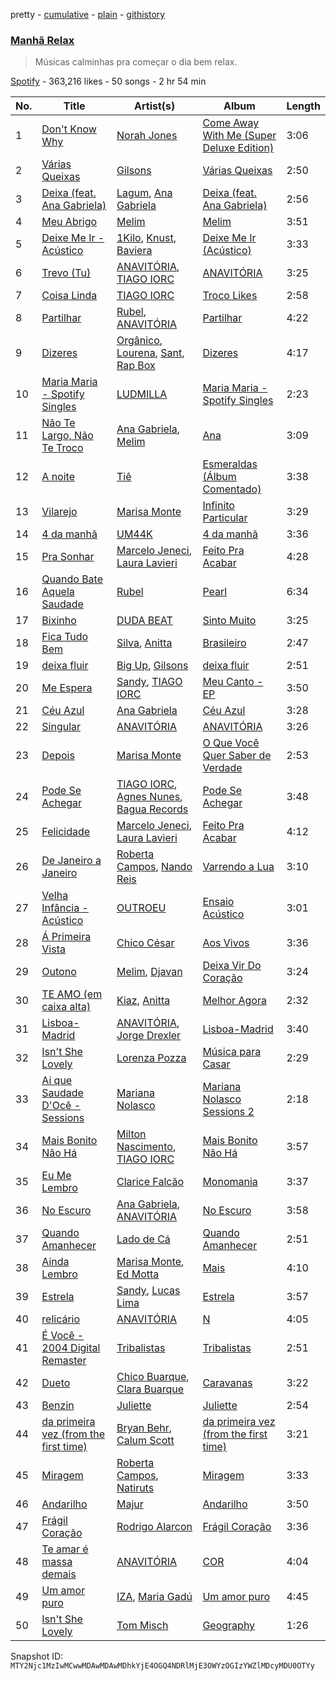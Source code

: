 pretty - [cumulative](/playlists/cumulative/37i9dQZF1DX47UHGK8zGt8.md) - [plain](/playlists/plain/37i9dQZF1DX47UHGK8zGt8) - [githistory](https://github.githistory.xyz/mackorone/spotify-playlist-archive/blob/main/playlists/plain/37i9dQZF1DX47UHGK8zGt8)

### [Manhã Relax](https://open.spotify.com/playlist/37i9dQZF1DX47UHGK8zGt8)

> Músicas calminhas pra começar o dia bem relax.

[Spotify](https://open.spotify.com/user/spotify) - 363,216 likes - 50 songs - 2 hr 54 min

| No. | Title | Artist(s) | Album | Length |
|---|---|---|---|---|
| 1 | [Don't Know Why](https://open.spotify.com/track/1zNXF2svmdlNxfS5XeNUgr) | [Norah Jones](https://open.spotify.com/artist/2Kx7MNY7cI1ENniW7vT30N) | [Come Away With Me \(Super Deluxe Edition\)](https://open.spotify.com/album/3ArSFkv4OQOosOvYTrZNIl) | 3:06 |
| 2 | [Várias Queixas](https://open.spotify.com/track/5HFvMPiNjclAq8DbEAPWMw) | [Gilsons](https://open.spotify.com/artist/6q7nMIVgGohQ14mSsq3F8t) | [Várias Queixas](https://open.spotify.com/album/6l1z1eqs0jA0iYAhVboYgp) | 2:50 |
| 3 | [Deixa \(feat\. Ana Gabriela\)](https://open.spotify.com/track/3fLqmaO4vvZpFZSZy52VMp) | [Lagum](https://open.spotify.com/artist/5D56dZmhE9DgT01XixdHiD), [Ana Gabriela](https://open.spotify.com/artist/6a9WLQ5NsIV7U2qB16uFWD) | [Deixa \(feat\. Ana Gabriela\)](https://open.spotify.com/album/5y1vdBmkTHZNGCz5qswQzM) | 2:56 |
| 4 | [Meu Abrigo](https://open.spotify.com/track/5U28PY9MekLyCBYtLHGQpe) | [Melim](https://open.spotify.com/artist/6uYrXgVHctAJtIdSODcyLJ) | [Melim](https://open.spotify.com/album/5zj7hdfXIpN0OV2aFbk27J) | 3:51 |
| 5 | [Deixe Me Ir \- Acústico](https://open.spotify.com/track/2srL4DYBekshpbprS6H0mO) | [1Kilo](https://open.spotify.com/artist/6E2st8OqIaS7PU5gj95FSE), [Knust](https://open.spotify.com/artist/7Ceg1mJmu4lAzuhQU9hQFJ), [Baviera](https://open.spotify.com/artist/6cUTkFvlPW27lYc3qcoOgy) | [Deixe Me Ir \(Acústico\)](https://open.spotify.com/album/1eFFmE91zTBJQCz8YtFctr) | 3:33 |
| 6 | [Trevo \(Tu\)](https://open.spotify.com/track/2vRBYKWOyHtFMtiK60qRz7) | [ANAVITÓRIA](https://open.spotify.com/artist/1sPg5EHuQXTMElpZ4iUgXe), [TIAGO IORC](https://open.spotify.com/artist/4iWkwAVzssjb8XgxdoOL6M) | [ANAVITÓRIA](https://open.spotify.com/album/2UkBU2McOTulQ1Ki7OwDIw) | 3:25 |
| 7 | [Coisa Linda](https://open.spotify.com/track/6o0rGxp5tdtX8cmqXwVIwE) | [TIAGO IORC](https://open.spotify.com/artist/4iWkwAVzssjb8XgxdoOL6M) | [Troco Likes](https://open.spotify.com/album/7pPgZtAzIIBd9rMk3s3MsH) | 2:58 |
| 8 | [Partilhar](https://open.spotify.com/track/1PQRwFvNM7xV65bIkHmDtx) | [Rubel](https://open.spotify.com/artist/0slVGXBggrLglTLNKbeEyW), [ANAVITÓRIA](https://open.spotify.com/artist/1sPg5EHuQXTMElpZ4iUgXe) | [Partilhar](https://open.spotify.com/album/1pbjhsgtyc5hOVNaaz6tpN) | 4:22 |
| 9 | [Dizeres](https://open.spotify.com/track/4HQ4VFKOJRnTGZlYOOgrr6) | [Orgânico](https://open.spotify.com/artist/5UOOgRWguRmVZo1voJuQpf), [Lourena](https://open.spotify.com/artist/3jLj1sAQaEpLpktyJmyGIh), [Sant](https://open.spotify.com/artist/7IlBcKrGUBJ0NKdnbDde89), [Rap Box](https://open.spotify.com/artist/5FEcNzwbLj2pvhgZFojYAp) | [Dizeres](https://open.spotify.com/album/6iRyot1JljNZA7RnQp4aiK) | 4:17 |
| 10 | [Maria Maria \- Spotify Singles](https://open.spotify.com/track/31cMz7eSw5B0cwYTplXUcn) | [LUDMILLA](https://open.spotify.com/artist/3CDoRporvSjdzTrm99a3gi) | [Maria Maria \- Spotify Singles](https://open.spotify.com/album/1DKGq89KJ7FpWcozcaNzOi) | 2:23 |
| 11 | [Não Te Largo, Não Te Troco](https://open.spotify.com/track/4aOjUCwa65AQ0uYoeQZS6Z) | [Ana Gabriela](https://open.spotify.com/artist/6a9WLQ5NsIV7U2qB16uFWD), [Melim](https://open.spotify.com/artist/6uYrXgVHctAJtIdSODcyLJ) | [Ana](https://open.spotify.com/album/03EODNJC2L3f9Yq6QrgEJX) | 3:09 |
| 12 | [A noite](https://open.spotify.com/track/06XSmh92M0FIYNGC4Ss0CX) | [Tiê](https://open.spotify.com/artist/5rTjH3aABAmPM5B6DZebZ7) | [Esmeraldas \(Álbum Comentado\)](https://open.spotify.com/album/6EtAuxIwZCEuUZEqn2DwII) | 3:38 |
| 13 | [Vilarejo](https://open.spotify.com/track/4qvUtYRNwmFzfJ2loWkQCH) | [Marisa Monte](https://open.spotify.com/artist/0rSTXALHu0EKAawPLBdODH) | [Infinito Particular](https://open.spotify.com/album/4vJUBwgIaG2AD5rP32O730) | 3:29 |
| 14 | [4 da manhã](https://open.spotify.com/track/5xVJU6DJHnmHnbbKS56yCC) | [UM44K](https://open.spotify.com/artist/3zhKxZr516VdNDa8v3oft2) | [4 da manhã](https://open.spotify.com/album/4pbbrNIhUdWxLYmd46lhVl) | 3:36 |
| 15 | [Pra Sonhar](https://open.spotify.com/track/2VJOJBlHlSzdsf1uBpReKe) | [Marcelo Jeneci](https://open.spotify.com/artist/21LI2q2QDyaNjyfXaWWTOE), [Laura Lavieri](https://open.spotify.com/artist/1TqENBMGiIRbO5A0Rhc0za) | [Feito Pra Acabar](https://open.spotify.com/album/2aD4bVWQ2RrPvpOHSV2nSO) | 4:28 |
| 16 | [Quando Bate Aquela Saudade](https://open.spotify.com/track/76bcaYeKOKTrj9lEc9BZFU) | [Rubel](https://open.spotify.com/artist/0slVGXBggrLglTLNKbeEyW) | [Pearl](https://open.spotify.com/album/25fli8PlxpP10WpirvDpMT) | 6:34 |
| 17 | [Bixinho](https://open.spotify.com/track/04RFAnuBZkyITGUNIbZHhb) | [DUDA BEAT](https://open.spotify.com/artist/2QLSJqqGIstNbO6nYRR16o) | [Sinto Muito](https://open.spotify.com/album/5fu7gooH6bp15cPuYGfGvx) | 3:25 |
| 18 | [Fica Tudo Bem](https://open.spotify.com/track/0trB3R0YBk3vGrGm5YSUTv) | [Silva](https://open.spotify.com/artist/50sftj2oW2iBviA6RkTzsz), [Anitta](https://open.spotify.com/artist/7FNnA9vBm6EKceENgCGRMb) | [Brasileiro](https://open.spotify.com/album/6r0GYeEO1BddAuBD4eM4cq) | 2:47 |
| 19 | [deixa fluir](https://open.spotify.com/track/6YjjYEAcnlzZavu53uTpDw) | [Big Up](https://open.spotify.com/artist/246xfnz80PngiO9sZubyy0), [Gilsons](https://open.spotify.com/artist/6q7nMIVgGohQ14mSsq3F8t) | [deixa fluir](https://open.spotify.com/album/6ZoUtuq1rEXklKLr2DBUez) | 2:51 |
| 20 | [Me Espera](https://open.spotify.com/track/27hUD1YdTO5dmRw0V5bOqD) | [Sandy](https://open.spotify.com/artist/4ZfTpxwHwtot9Ps59bXAF8), [TIAGO IORC](https://open.spotify.com/artist/4iWkwAVzssjb8XgxdoOL6M) | [Meu Canto \- EP](https://open.spotify.com/album/6WQAS1zej9JEKE47QBVSJB) | 3:50 |
| 21 | [Céu Azul](https://open.spotify.com/track/2GvbK34eLArbttr0bXRu4l) | [Ana Gabriela](https://open.spotify.com/artist/6a9WLQ5NsIV7U2qB16uFWD) | [Céu Azul](https://open.spotify.com/album/6h1YceFakmfDMsTqVDNp1N) | 3:28 |
| 22 | [Singular](https://open.spotify.com/track/2bwNhYxgQlkokiEn94eAYT) | [ANAVITÓRIA](https://open.spotify.com/artist/1sPg5EHuQXTMElpZ4iUgXe) | [ANAVITÓRIA](https://open.spotify.com/album/2UkBU2McOTulQ1Ki7OwDIw) | 3:26 |
| 23 | [Depois](https://open.spotify.com/track/2yeI0FRWd1sqGpHEUc5DFm) | [Marisa Monte](https://open.spotify.com/artist/0rSTXALHu0EKAawPLBdODH) | [O Que Você Quer Saber de Verdade](https://open.spotify.com/album/0NW6Z4aNFiaj2pN83d1fyg) | 2:53 |
| 24 | [Pode Se Achegar](https://open.spotify.com/track/5pmBfQ7bewBJR9dhVnqMHU) | [TIAGO IORC](https://open.spotify.com/artist/4iWkwAVzssjb8XgxdoOL6M), [Agnes Nunes](https://open.spotify.com/artist/0OVOH98bZTn0lsdL7MclGw), [Bagua Records](https://open.spotify.com/artist/2450WxbFxHjnttFAv31zGk) | [Pode Se Achegar](https://open.spotify.com/album/1ProWdFTYf1k8czB43FVge) | 3:48 |
| 25 | [Felicidade](https://open.spotify.com/track/7wqojWtf69NNjw3P5wMst6) | [Marcelo Jeneci](https://open.spotify.com/artist/21LI2q2QDyaNjyfXaWWTOE), [Laura Lavieri](https://open.spotify.com/artist/1TqENBMGiIRbO5A0Rhc0za) | [Feito Pra Acabar](https://open.spotify.com/album/2aD4bVWQ2RrPvpOHSV2nSO) | 4:12 |
| 26 | [De Janeiro a Janeiro](https://open.spotify.com/track/1de5qtvROLxLtMAQrmZjev) | [Roberta Campos](https://open.spotify.com/artist/5CC2At3k0Xnyc5s9yHdyax), [Nando Reis](https://open.spotify.com/artist/7n1XMwvxPf10t4OX6h6Ufy) | [Varrendo a Lua](https://open.spotify.com/album/7ntYXJA7rWbNjNm8DWV7Lm) | 3:10 |
| 27 | [Velha Infância \- Acústico](https://open.spotify.com/track/2mGLhWWDAy7EnDz8wW3xdY) | [OUTROEU](https://open.spotify.com/artist/3gZAVWMzKOt1tVO4tHoGwo) | [Ensaio Acústico](https://open.spotify.com/album/3KKpQRGb980zBe0A1bqkY1) | 3:01 |
| 28 | [Á Primeira Vista](https://open.spotify.com/track/2hjDxNmryN9ziHAIYiRksM) | [Chico César](https://open.spotify.com/artist/3vlUveVfzPXzhiPGjHHxOH) | [Aos Vivos](https://open.spotify.com/album/4oUdOO2U2FwFiuHOMUwkNF) | 3:36 |
| 29 | [Outono](https://open.spotify.com/track/1oFXWGb5SWcChrzJuXXmvj) | [Melim](https://open.spotify.com/artist/6uYrXgVHctAJtIdSODcyLJ), [Djavan](https://open.spotify.com/artist/5rrmaoBXZ7Jcs4Qb77j0YA) | [Deixa Vir Do Coração](https://open.spotify.com/album/4IlVpTe4eaaIvMBmyMCT9y) | 3:24 |
| 30 | [TE AMO \(em caixa alta\)](https://open.spotify.com/track/2rvcLxmsRZG3jQQPyW3yvu) | [Kiaz](https://open.spotify.com/artist/6Ae0wz09vBFYZXJ2bJAKUl), [Anitta](https://open.spotify.com/artist/7FNnA9vBm6EKceENgCGRMb) | [Melhor Agora](https://open.spotify.com/album/71GFZXdtEJiLy3KH4GfLOi) | 2:32 |
| 31 | [Lisboa\-Madrid](https://open.spotify.com/track/70kJ2O6JiFg4nTATPw4b0E) | [ANAVITÓRIA](https://open.spotify.com/artist/1sPg5EHuQXTMElpZ4iUgXe), [Jorge Drexler](https://open.spotify.com/artist/4ssUf5gLb1GBLxi1BhPrVt) | [Lisboa\-Madrid](https://open.spotify.com/album/6fmdvFGB23usYVqWC9Evdy) | 3:40 |
| 32 | [Isn't She Lovely](https://open.spotify.com/track/6yZc8RzX7vxxqIQLQeVPzT) | [Lorenza Pozza](https://open.spotify.com/artist/2TVIEPW2MAGMyGqozwFzG1) | [Música para Casar](https://open.spotify.com/album/3fgCfzJrp5xR6BhvcaY87V) | 2:29 |
| 33 | [Ai que Saudade D'Ocê \- Sessions](https://open.spotify.com/track/3jLkEBt841U8Nbca03XD0q) | [Mariana Nolasco](https://open.spotify.com/artist/2DMXwm5MCyjDIQ7W3Zh7EH) | [Mariana Nolasco Sessions 2](https://open.spotify.com/album/5hOl5QyQ3r0Y9DQDoVfszF) | 2:18 |
| 34 | [Mais Bonito Não Há](https://open.spotify.com/track/3TjdjYx5sBXrRdytJkzJJX) | [Milton Nascimento](https://open.spotify.com/artist/3Bnq7jiU506HcPjRgQ43TM), [TIAGO IORC](https://open.spotify.com/artist/4iWkwAVzssjb8XgxdoOL6M) | [Mais Bonito Não Há](https://open.spotify.com/album/26a6ajd9PLDhLzlMZCawEd) | 3:57 |
| 35 | [Eu Me Lembro](https://open.spotify.com/track/3g2mIjzQJhOLcloOnJcZJe) | [Clarice Falcão](https://open.spotify.com/artist/1wFTlPjO7zRtvylmu5pm1d) | [Monomania](https://open.spotify.com/album/7HpyNnONRvryrDxanTrysA) | 3:37 |
| 36 | [No Escuro](https://open.spotify.com/track/2pWMc34naG2miGcu5R4kYY) | [Ana Gabriela](https://open.spotify.com/artist/6a9WLQ5NsIV7U2qB16uFWD), [ANAVITÓRIA](https://open.spotify.com/artist/1sPg5EHuQXTMElpZ4iUgXe) | [No Escuro](https://open.spotify.com/album/5cPLhv2TI5JgIX3Gmfq9bI) | 3:58 |
| 37 | [Quando Amanhecer](https://open.spotify.com/track/6Ed0W2om56aPTJ47gGmktw) | [Lado de Cá](https://open.spotify.com/artist/5pTc9eM3kCQHVlCaxR0FLD) | [Quando Amanhecer](https://open.spotify.com/album/4DFkTjnLeevK1QNxH2fKJR) | 2:51 |
| 38 | [Ainda Lembro](https://open.spotify.com/track/6lNJX51MnEY2BB9EHBL3XP) | [Marisa Monte](https://open.spotify.com/artist/0rSTXALHu0EKAawPLBdODH), [Ed Motta](https://open.spotify.com/artist/19nFjml2GjS4LuL4NrDa7D) | [Mais](https://open.spotify.com/album/3hPEISGlVahSAoFUDE5m7M) | 4:10 |
| 39 | [Estrela](https://open.spotify.com/track/4MLS1FW88HlkFK2PgPWAPA) | [Sandy](https://open.spotify.com/artist/4ZfTpxwHwtot9Ps59bXAF8), [Lucas Lima](https://open.spotify.com/artist/511AKBfXwSHIIekEKrjqab) | [Estrela](https://open.spotify.com/album/78XKvJXixwZoHS6Gqba5UC) | 3:57 |
| 40 | [relicário](https://open.spotify.com/track/1fZgxJgmmOl8zCyHgcKAWE) | [ANAVITÓRIA](https://open.spotify.com/artist/1sPg5EHuQXTMElpZ4iUgXe) | [N](https://open.spotify.com/album/0ArhyC2E8UYtNhFYBialf0) | 4:05 |
| 41 | [É Você \- 2004 Digital Remaster](https://open.spotify.com/track/1yUm0iWD3rDf8dViBRpSkt) | [Tribalistas](https://open.spotify.com/artist/4laQz4PaKeh2Hu6QL6evVD) | [Tribalistas](https://open.spotify.com/album/1kNwLPweR4ieuoGvbm1kP1) | 2:51 |
| 42 | [Dueto](https://open.spotify.com/track/1UI0p7UHJVyiVlug9ENhjg) | [Chico Buarque](https://open.spotify.com/artist/6tOsSffQQIXmK8TqsDck8t), [Clara Buarque](https://open.spotify.com/artist/3d3K43XsOWZ8ccw6xWKpVt) | [Caravanas](https://open.spotify.com/album/1s1A5EqQwJkGSXGO5ZwJpu) | 3:22 |
| 43 | [Benzin](https://open.spotify.com/track/15zJ06ES4cb5elQNwey99F) | [Juliette](https://open.spotify.com/artist/5coW9ioCpvEYGx4v1nvWec) | [Juliette](https://open.spotify.com/album/2QGcICCnguCa8ovMHUMs3q) | 2:54 |
| 44 | [da primeira vez \(from the first time\)](https://open.spotify.com/track/63qOBLF8403qXWcfi4sAQx) | [Bryan Behr](https://open.spotify.com/artist/1nbIxJpSdhe1dzImxd8WfF), [Calum Scott](https://open.spotify.com/artist/6ydoSd3N2mwgwBHtF6K7eX) | [da primeira vez \(from the first time\)](https://open.spotify.com/album/2p7xzOUtZyKit5rZLfwGfY) | 3:21 |
| 45 | [Miragem](https://open.spotify.com/track/23hHJyj6LwcJtzvu9vVhZT) | [Roberta Campos](https://open.spotify.com/artist/5CC2At3k0Xnyc5s9yHdyax), [Natiruts](https://open.spotify.com/artist/4PhdYoQGH8s1xee81dqQOO) | [Miragem](https://open.spotify.com/album/7heza5YlpANyzWtj0PZWhq) | 3:33 |
| 46 | [Andarilho](https://open.spotify.com/track/4hZhNXdmGAQf3mHO1ZLf60) | [Majur](https://open.spotify.com/artist/3EWwR3BxuCaiYKniPGDjE7) | [Andarilho](https://open.spotify.com/album/4Q380wGkwoZ8ScnWrBoRC0) | 3:50 |
| 47 | [Frágil Coração](https://open.spotify.com/track/2VxnvfZykJxJkRTXd6tZUI) | [Rodrigo Alarcon](https://open.spotify.com/artist/6D3gtdoxrtRGO9ZDU5wWSQ) | [Frágil Coração](https://open.spotify.com/album/077iUTcnYBAQYm4RQgEXVP) | 3:36 |
| 48 | [Te amar é massa demais](https://open.spotify.com/track/5PLtrIrBZytL4L11AyxOHR) | [ANAVITÓRIA](https://open.spotify.com/artist/1sPg5EHuQXTMElpZ4iUgXe) | [COR](https://open.spotify.com/album/43Q8jiKg8whuFnVCwA1xOC) | 4:04 |
| 49 | [Um amor puro](https://open.spotify.com/track/6AOVm8DxKYBtcgo35DOzss) | [IZA](https://open.spotify.com/artist/3zgnrYIltMkgeejmvMCnes), [Maria Gadú](https://open.spotify.com/artist/3uCu2WgyG0Iw50ylOYDSpH) | [Um amor puro](https://open.spotify.com/album/5PebzLJlsrtY3HzUTm6FQO) | 4:45 |
| 50 | [Isn't She Lovely](https://open.spotify.com/track/23H8PpuhyTDHwpqcDm7vS6) | [Tom Misch](https://open.spotify.com/artist/1uiEZYehlNivdK3iQyAbye) | [Geography](https://open.spotify.com/album/28enuddLPEA914scE6Drvk) | 1:26 |

Snapshot ID: `MTY2Njc1MzIwMCwwMDAwMDAwMDhkYjE4OGQ4NDRlMjE3OWYzOGIzYWZlMDcyMDU0OTYy`
